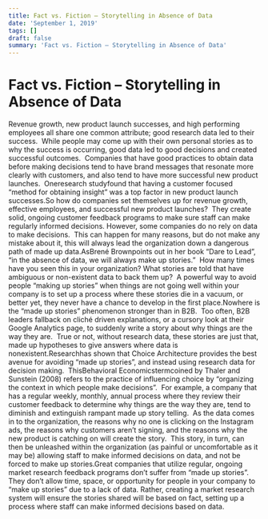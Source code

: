 ```yaml
---
title: Fact vs. Fiction – Storytelling in Absence of Data
date: 'September 1, 2019'
tags: []
draft: false
summary: 'Fact vs. Fiction – Storytelling in Absence of Data'
---
```


# Fact vs. Fiction – Storytelling in Absence of Data

Revenue growth, new product launch successes, and high performing employees all share one common attribute; good research data led to their success.  While people may come up with their own personal stories as to why the success is occurring, good data led to good decisions and created successful outcomes.  Companies that have good practices to obtain data before making decisions tend to have brand messages that resonate more clearly with customers, and also tend to have more successful new product launches.  Oneresearch studyfound that having a customer focused “method for obtaining insight” was a top factor in new product launch successes.So how do companies set themselves up for revenue growth, effective employees, and successful new product launches?  They create solid, ongoing customer feedback programs to make sure staff can make regularly informed decisions. However, some companies do no rely on data to make decisions.  This can happen for many reasons, but do not make any mistake about it, this will always lead the organization down a dangerous path of made up data.AsBrené Brownpoints out in her book “Dare to Lead”, “in the absence of data, we will always make up stories.”  How many times have you seen this in your organization? What stories are told that have ambiguous or non-existent data to back them up?  A powerful way to avoid people “making up stories” when things are not going well within your company is to set up a process where these stories die in a vacuum, or better yet, they never have a chance to develop in the first place.Nowhere is the “made up stories” phenomenon stronger than in B2B.  Too often, B2B leaders fallback on cliché driven explanations, or a cursory look at their Google Analytics page, to suddenly write a story about why things are the way they are.  True or not, without research data, these stories are just that, made up hypotheses to give answers where data is nonexistent.Researchhas shown that Choice Architecture provides the best avenue for avoiding “made up stories”, and instead using research data for decision making.  ThisBehavioral Economicstermcoined by Thaler and Sunstein (2008) refers to the practice of influencing choice by “organizing the context in which people make decisions”.  For example, a company that has a regular weekly, monthly, annual process where they review their customer feedback to determine why things are the way they are, tend to diminish and extinguish rampant made up story telling.  As the data comes in to the organization, the reasons why no one is clicking on the Instagram ads, the reasons why customers aren’t signing, and the reasons why the new product is catching on will create the story.  This story, in turn, can then be unleashed within the organization (as painful or uncomfortable as it may be) allowing staff to make informed decisions on data, and not be forced to make up stories.Great companies that utilize regular, ongoing market research feedback programs don’t suffer from “made up stories”.  They don’t allow time, space, or opportunity for people in your company to “make up stories” due to a lack of data. Rather, creating a market research system will ensure the stories shared will be based on fact, setting up a process where staff can make informed decisions based on data.
